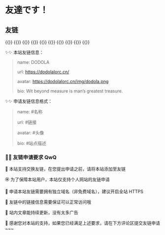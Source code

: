 # 友達です！


## 友链

{{<friend name="思想犯" url="https://topdeoo.github.io/" avatar="https://avatars.githubusercontent.com/u/71817082?v=4" bio="一个活的相对失败的 CSer" siteshot="" >}}
{{<friend name="Windlinxy" url="https://windlinxy.github.io/" avatar="https://windlinxy.github.io/images/windlinxy.jpg" bio="测试岗牛马的失败生活" siteshot="" >}}
{{<friend name="DODOLA-github.io" url="https://florae006.github.io/" avatar="https://florae006.github.io/img/dodola.png" bio="ddlの初始域名自链接" siteshot="" >}}
{{<friend name="YorkWu's Blog" url="https://wyy.ink/" avatar="https://wyy.ink/img/%E5%A4%B4%E5%83%8F.jpg" bio="ddl:一个很强的学长QwQ！！" siteshot="" >}}
{{<friend name="无双" url="https://blog.wushuang233.com/" avatar="https://blog.wushuang233.com/usr/themes/handsome/assets/img/avatar.jpg" bio="ddl:是很强的陈老师！" siteshot="" >}}
{{<friend name="Roses" url="https://rossqaq.github.io/" avatar="https://dorolove.cn/img/avatar_hu57fe4ea25b3b752b8c24bca0d657f08c_427356_300x0_resize_box_3.png" bio="NENU 唯一懂 C++ 的人" siteshot="" >}}
{{<friend name="Echo 的小窝" url="https://www.liveout.cn/" avatar="https://liveout.cn/wp-content/uploads/pic/photo/photo1.jpg" bio="漂泊于互联网中的小窝" siteshot="" >}}
{{<friend name="KAMIASUKA’s Blog" url="https://kamiasuka.top/index.html" avatar="https://foruda.gitee.com/avatar/1699007508663606881/13417927_kamiasuka_1699007508.png!avatar200" bio="Patience is key in life" siteshot="" >}}
{{<friend name="松種小窝" url="https://pineseed.cn/" avatar="https://pineseed.cn/wp-content/uploads/2024/08/picture.jpg" bio="花开又花落，时节暗中迁" siteshot="" >}}
{{<friend name="幻雪的博客" url="https://huanxueblog.top/" avatar="https://testingcf.jsdelivr.net/gh/huanxueshengmou/picture-host/f1468a693cb34923b75b0de186ba05d1860b18b8.jpg@1256w_1256h_!web-article-pic.webp" bio="腐烂于花海，致死于所爱" siteshot="" >}}


✨️✨️ 本站友链信息：

> name: DODOLA
>
> url: https://dodolalorc.cn/
>
> avatar: https://dodolalorc.cn/img/dodola.png
>
> bio: Wit beyond measure is man’s greatest treasure.

✨️✨️ 申请友链信息格式：

> name: #名称
>
> url: #链接
>
> avatar: #头像
>
> bio: #站点描述

### 🎇🎇 友链申请要求 QwQ

🎉 本站支持交换友链，在您提出申请之前，请将本站添加至友链

🏵️ 为了保障本站用户，本站仅支持个人网站的友链申请

🍧 申请本站友链需要拥有独立域名（非免费域名），建议开启全站 HTTPS

💐 友链中的链接信息需要保证可以正常访问哦

🍖 站内文章能持续更新，没有太多广告

🎴 感谢您对本站的支持，如果您已经满足上述要求，请在下方评论区提交友链申请~~~

